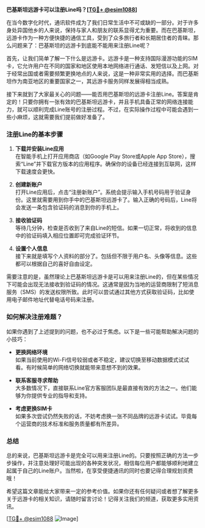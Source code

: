 **巴基斯坦远游卡可以注册Line吗？[[TG💪+ @esim1088](https://t.me/s/esim1088)]**

在当今数字化时代，通讯软件成为了我们日常生活中不可或缺的一部分。对于许多身处异国他乡的人来说，保持与家人和朋友的联系显得尤为重要。而在巴基斯坦，远游卡作为一种方便快捷的通信工具，受到了众多旅行者和长期居住者的青睐。那么问题来了：巴基斯坦的远游卡到底能不能用来注册Line呢？

首先，让我们简单了解一下什么是远游卡。远游卡是一种支持国际漫游功能的SIM卡，它允许用户在不同的国家和地区使用本地网络进行通话、发短信以及上网。对于经常出国或者需要频繁更换地点的人来说，这是一种非常实用的选择。而巴基斯坦作为南亚地区的重要国家之一，其远游卡服务同样发展得相当成熟。

接下来就到了大家最关心的问题——能否用巴基斯坦的远游卡注册Line。答案是肯定的！只要你拥有一张有效的巴基斯坦远游卡，并且手机具备正常的网络连接能力，就可以顺利完成Line账号的注册过程。不过，在实际操作过程中可能会遇到一些小麻烦，这就需要我们提前做好准备了。

### 注册Line的基本步骤

1. **下载并安装Line应用**  
   在智能手机上打开应用商店（如Google Play Store或Apple App Store），搜索“Line”并下载官方版本的应用程序。确保你的设备已经连接到互联网，这样下载速度会更快。

2. **创建新账户**  
   打开Line应用后，点击“注册新账户”。系统会提示输入手机号码用于验证身份。这里就需要用到你手中的巴基斯坦远游卡了。输入正确的号码后，Line将会发送一条包含验证码的消息到你的手机上。

3. **接收验证码**  
   等待几分钟，检查是否收到了来自Line的短信。如果一切正常，将收到的信息中的验证码填入相应位置即可完成验证环节。

4. **设置个人信息**  
   接下来就是填写个人资料的部分了。包括但不限于用户名、头像等信息。这些都可以根据自己的喜好自由设定。

需要注意的是，虽然理论上巴基斯坦远游卡是可以用来注册Line的，但在某些情况下可能会出现无法接收到验证码的情况。这通常是因为当地的运营商限制了短消息服务（SMS）的发送权限所致。此时可以尝试通过其他方式获取验证码，比如使用电子邮件地址代替电话号码来注册。

### 如何解决注册难题？

如果你遇到了上述提到的问题，也不必过于焦虑。以下是一些可能帮助解决问题的小技巧：

- **更换网络环境**  
  如果当前使用的Wi-Fi信号较弱或者不稳定，建议切换至移动数据模式试试看。有时候简单的网络切换就能带来意想不到的效果。

- **联系客服寻求帮助**  
  大多数情况下，直接联系Line官方客服团队是最直接有效的方法之一。他们能够为你提供专业的指导和支持。

- **考虑更换SIM卡**  
  如果多次尝试仍然失败的话，不妨考虑换一张不同品牌的远游卡试试。毕竟每个运营商的技术标准和服务质量都有所差异。

### 总结

总的来说，巴基斯坦远游卡是完全可以用来注册Line的。只要按照正确的方法一步步操作，并注意处理好可能出现的各种突发状况，相信每位用户都能够顺利地建立起属于自己的Line账户。当然啦，在享受便捷通讯的同时也要记得合理规划资费哦！

希望这篇文章能给大家带来一定的参考价值。如果你还有任何疑问或者想了解更多关于远游卡的相关知识，请随时留言讨论！记得关注我们的频道，获取更多实用资讯。

[[TG💪+ @esim1088](https://t.me/s/esim1088) ![Image](https://i.postimg.cc/4NQfJmqS/Snipaste-2025-05-13-00-14-12.png)]